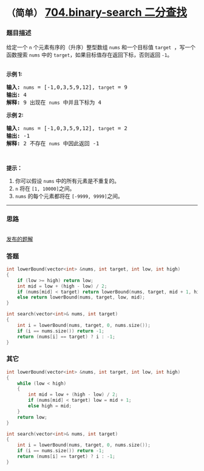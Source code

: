 # `（简单）`  [704.binary-search 二分查找](https://leetcode-cn.com/problems/binary-search/)

### 题目描述
<p>给定一个&nbsp;<code>n</code>&nbsp;个元素有序的（升序）整型数组&nbsp;<code>nums</code> 和一个目标值&nbsp;<code>target</code> &nbsp;，写一个函数搜索&nbsp;<code>nums</code>&nbsp;中的 <code>target</code>，如果目标值存在返回下标，否则返回 <code>-1</code>。</p>

<p><br>
<strong>示例 1:</strong></p>

<pre><strong>输入:</strong> <code>nums</code> = [-1,0,3,5,9,12], <code>target</code> = 9
<strong>输出:</strong> 4
<strong>解释:</strong> 9 出现在 <code>nums</code> 中并且下标为 4
</pre>

<p><strong>示例&nbsp;2:</strong></p>

<pre><strong>输入:</strong> <code>nums</code> = [-1,0,3,5,9,12], <code>target</code> = 2
<strong>输出:</strong> -1
<strong>解释:</strong> 2 不存在 <code>nums</code> 中因此返回 -1
</pre>

<p>&nbsp;</p>

<p><strong>提示：</strong></p>

<ol>
	<li>你可以假设 <code>nums</code>&nbsp;中的所有元素是不重复的。</li>
	<li><code>n</code>&nbsp;将在&nbsp;<code>[1, 10000]</code>之间。</li>
	<li><code>nums</code>&nbsp;的每个元素都将在&nbsp;<code>[-9999, 9999]</code>之间。</li>
</ol>


---
### 思路
```
```

[发布的题解](https://leetcode-cn.com/problems/binary-search/solution/er-fen-cha-zhao-by-ikaruga/)

### 答题
``` C++
int lowerBound(vector<int> &nums, int target, int low, int high)
{
	if (low >= high) return low;
	int mid = low + (high - low) / 2;
	if (nums[mid] < target) return lowerBound(nums, target, mid + 1, high);
	else return lowerBound(nums, target, low, mid);
}

int search(vector<int>& nums, int target) 
{
	int i = lowerBound(nums, target, 0, nums.size());
	if (i == nums.size()) return -1;
	return (nums[i] == target) ? i : -1;
}
```

### 其它
``` C++
int lowerBound(vector<int> &nums, int target, int low, int high)
{
	while (low < high)
	{
		int mid = low + (high - low) / 2;
		if (nums[mid] < target) low = mid + 1;
		else high = mid;
	}
	return low;
}

int search(vector<int>& nums, int target) 
{
	int i = lowerBound(nums, target, 0, nums.size());
	if (i == nums.size()) return -1;
	return (nums[i] == target) ? i : -1;
}
```

